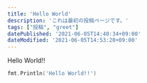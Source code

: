 ```yaml
---
title: 'Hello World'
description: 'これは最初の投稿ページです。'
tags: ["投稿", "greet"]
datePublished: '2021-06-05T14:40:34+09:00'
dateModified: '2021-06-05T14:53:20+09:00'
---
```


Hello World!!

``` go
fmt.Println('Hello World!!')
```

